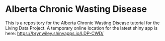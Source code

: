 # Alberta Chronic Wasting Disease
This is a repository for the Alberta Chronic Wasting Disease tutorial for the Living Data Project.
A temporary online location for the latest shiny app is here: https://brynwiley.shinyapps.io/LDP-CWD/
